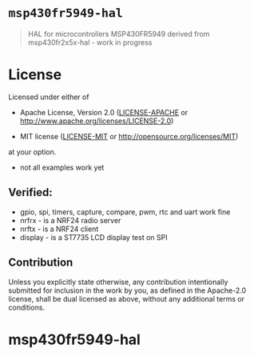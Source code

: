 # `msp430fr5949-hal`

> HAL for microcontrollers MSP430FR5949
> derived from msp430fr2x5x-hal - 
> work in progress

# License

Licensed under either of

- Apache License, Version 2.0 ([LICENSE-APACHE](LICENSE-APACHE) or
  http://www.apache.org/licenses/LICENSE-2.0)

- MIT license ([LICENSE-MIT](LICENSE-MIT) or http://opensource.org/licenses/MIT)

at your option.

- not all examples work yet

## Verified:
- gpio, spi, timers, capture, compare, pwm, rtc and uart work fine
- nrfrx - is a NRF24 radio server
- nrftx - is a NRF24 client
- display - is a ST7735 LCD display test on SPI 

## Contribution

Unless you explicitly state otherwise, any contribution intentionally submitted
for inclusion in the work by you, as defined in the Apache-2.0 license, shall be
dual licensed as above, without any additional terms or conditions.
# msp430fr5949-hal
